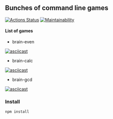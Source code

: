 ## Bunches of command line games

[![Actions Status](https://github.com/muyassarov/frontend-project-lvl1/workflows/hexlet-check/badge.svg)](https://github.com/muyassarov/frontend-project-lvl1/actions)
[![Maintainability](https://api.codeclimate.com/v1/badges/f93af70d6dc42d4c232a/maintainability)](https://codeclimate.com/github/muyassarov/frontend-project-lvl1/maintainability)

#### List of games
- brain-even

[![asciicast](https://asciinema.org/a/395422.svg)](https://asciinema.org/a/395422)

- brain-calc

[![asciicast](https://asciinema.org/a/8QXPuHCjwpyCinUdWL3OApUcP.svg)](https://asciinema.org/a/8QXPuHCjwpyCinUdWL3OApUcP)

- brain-gcd

[![asciicast](https://asciinema.org/a/hPVq3rxO7hYfrHvUEoVv6fPO9.svg)](https://asciinema.org/a/hPVq3rxO7hYfrHvUEoVv6fPO9)


### Install
```
npm install
```
